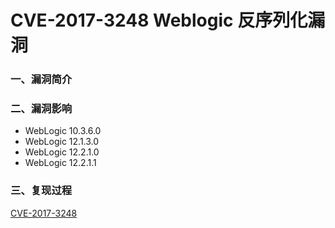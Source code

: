 # CVE-2017-3248 Weblogic 反序列化漏洞

### 一、漏洞简介

### 二、漏洞影响

* WebLogic 10.3.6.0
* WebLogic 12.1.3.0
* WebLogic 12.2.1.0
* WebLogic 12.2.1.1

### 三、复现过程

[CVE-2017-3248](file/CVE-2017-3248.rar)